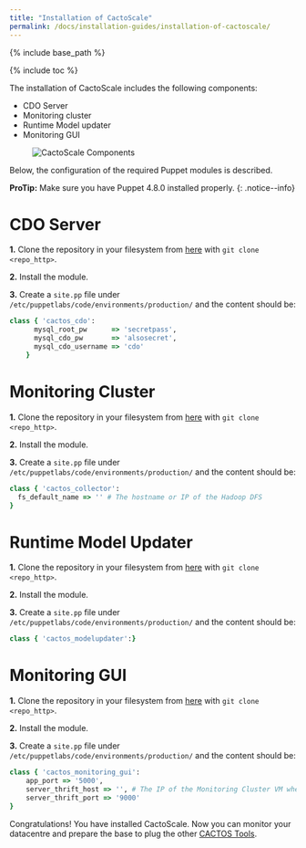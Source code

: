 ```yaml
---
title: "Installation of CactoScale"
permalink: /docs/installation-guides/installation-of-cactoscale/
---
```


{% include base_path %}

{% include toc %}

The installation of CactoScale includes the following components:

* CDO Server
* Monitoring cluster
* Runtime Model updater
* Monitoring GUI

<figure>
  <img src="{{ base_path }}/assets/images/CactoScale_arch.png" alt="CactoScale Components">
</figure>

Below, the configuration of the required Puppet modules is described.

**ProTip:** Make sure you have Puppet 4.8.0 installed properly.
{: .notice--info}

# CDO Server

**1.** Clone the repository in your filesystem from [here](https://omi-gitlab.e-technik.uni-ulm.de/cactos/puppet-cdo.git) with `git clone <repo_http>`.

**2.** Install the module.

**3.** Create a `site.pp` file under `/etc/puppetlabs/code/environments/production/` and the content should be:

```ruby
class { 'cactos_cdo':
      mysql_root_pw      => 'secretpass',
      mysql_cdo_pw       => 'alsosecret',
      mysql_cdo_username => 'cdo'
    }
```

# Monitoring Cluster

**1.** Clone the repository in your filesystem from [here](https://omi-gitlab.e-technik.uni-ulm.de/cactos/puppet-collector) with `git clone <repo_http>`.

**2.** Install the module.

**3.** Create a `site.pp` file under `/etc/puppetlabs/code/environments/production/` and the content should be:

```ruby
class { 'cactos_collector':
  fs_default_name => '' # The hostname or IP of the Hadoop DFS
}
```

# Runtime Model Updater

**1.** Clone the repository in your filesystem from [here](https://omi-gitlab.e-technik.uni-ulm.de/cactos/puppet-modelupdater) with `git clone <repo_http>`.

**2.** Install the module.

**3.** Create a `site.pp` file under `/etc/puppetlabs/code/environments/production/` and the content should be:

```ruby
class { 'cactos_modelupdater':}
```

# Monitoring GUI

**1.** Clone the repository in your filesystem from [here](https://omi-gitlab.e-technik.uni-ulm.de/cactos/puppet-monitoring-gui.git) with `git clone <repo_http>`.

**2.** Install the module.

**3.** Create a `site.pp` file under `/etc/puppetlabs/code/environments/production/` and the content should be:

```ruby
class { 'cactos_monitoring_gui':
    app_port => '5000',	
    server_thrift_host => '', # The IP of the Monitoring Cluster VM where the thrift server runs
    server_thrift_port => '9000' 
}
```

Congratulations! You have installed CactoScale. Now you can monitor your datacentre and prepare the base to plug the other [CACTOS Tools](https://cactos.github.io/docs/installation-guides/installation-of-cactoopt-and-integration-tools/).

